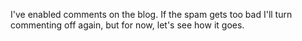 ﻿---
Title: Comments enabled
Name: comments-enabled
Authors:
- Name: Sam Wood
  Email: sam.wood@tentaclesoftware.com
Categories:
- Site
PostType: 1
PostName: comments-enabled
PostUrl: /archive/2008/12/11/comments-enabled.aspx
DateCreated: 2008-12-11T03:06:55.0000000Z
DateModified: 2008-12-11T03:06:55.0000000Z
Approved: true
---
I've enabled comments on the blog. If the spam gets too bad I'll turn commenting off again, but for now, let's see how it goes.